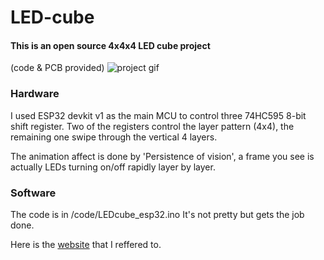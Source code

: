 
# LED-cube
#### This is an open source 4x4x4 LED cube project 
(code &amp; PCB provided)
![project gif](LED_cube.gif)
### Hardware
I used ESP32 devkit v1 as the main MCU to control three 74HC595 8-bit shift register. Two of the registers control the layer pattern (4x4), the remaining one swipe through the vertical 4 layers. 

The animation affect is done by 'Persistence of vision', a frame you see is actually LEDs turning on/off rapidly layer by layer.

### Software
The code is in /code/LEDcube_esp32.ino
It's not pretty but gets the job done.

Here is the [website](https://www.instructables.com/Led-Cube-8x8x8/) that I reffered to.
